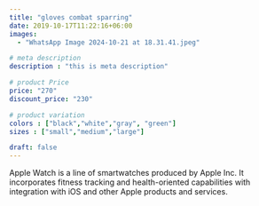 ```yaml
---
title: "gloves combat sparring"
date: 2019-10-17T11:22:16+06:00
images: 
  - "WhatsApp Image 2024-10-21 at 18.31.41.jpeg"

# meta description
description : "this is meta description"

# product Price
price: "270"
discount_price: "230"

# product variation
colors : ["black","white","gray", "green"]
sizes : ["small","medium","large"]

draft: false
---
```


Apple Watch is a line of smartwatches produced by Apple Inc. It incorporates fitness tracking and health-oriented capabilities with integration with iOS and other Apple products and services.
